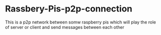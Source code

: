 # Rassbery-Pis-p2p-connection
This is a p2p network between somw raspberry pis which will play the role of server or client and send messages between each other
